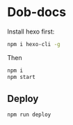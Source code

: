 # Dob-docs

Install hexo first:

```bash
npm i hexo-cli -g
```

Then

```bash
npm i
npm start
```

## Deploy

```bash
npm run deploy
```